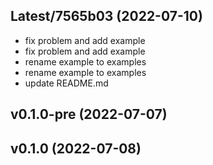 ## Latest/7565b03 (2022-07-10)
- fix problem and add example
- fix problem and add example
- rename example to examples
- rename example to examples
- update README.md

## v0.1.0-pre (2022-07-07)

## v0.1.0 (2022-07-08)

